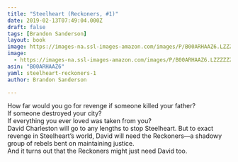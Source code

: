 ```yaml
---
title: "Steelheart (Reckoners, #1)"
date: 2019-02-13T07:49:04.000Z
draft: false
tags: [Brandon Sanderson]
layout: book
image: https://images-na.ssl-images-amazon.com/images/P/B00ARHAAZ6.LZZZZZZZ.jpg
image: 
  - https://images-na.ssl-images-amazon.com/images/P/B00ARHAAZ6.LZZZZZZZ.jpg
asin: "B00ARHAAZ6"
yaml: steelheart-reckoners-1
author: Brandon Sanderson

---
```


How far would you go for revenge if someone killed your father?  
 If someone destroyed your city?  
 If everything you ever loved was taken from you?  
 David Charleston will go to any lengths to stop Steelheart. But to exact revenge in Steelheart’s world, David will need the Reckoners—a shadowy group of rebels bent on maintaining justice.   
 And it turns out that the Reckoners might just need David too.